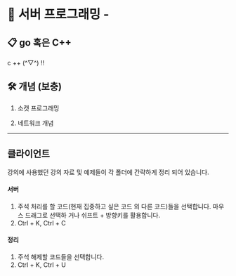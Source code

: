 # 🚀 서버 프로그래밍  -
## 📋 go 혹은 C++
 c ++ (^▽^) !!

## 🛠 개념 (보충)

1. 소캣 프로그래밍

2. 네트워크 개념

---


## 클라이언트
강의에 사용했던 강의 자료 및 예제들이 각 폴더에 간략하게 정리 되어 있습니다. 

#### 서버
1. 주석 처리를 할 코드(현재 집중하고 싶은 코드 외 다른 코드)들을 선택합니다. 마우스 드래그로 선택하 거나 쉬프트 + 방향키를 활용합니다.
2. Ctrl + K, Ctrl + C

#### 정리
1. 주석 해제할 코드들을 선택합니다.
2. Ctrl + K, Ctrl + U
